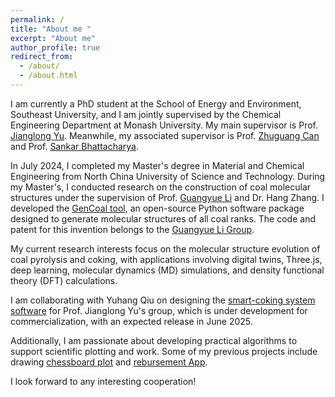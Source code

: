```yaml
---
permalink: /
title: "About me "
excerpt: "About me"
author_profile: true
redirect_from: 
  - /about/
  - /about.html
---
```


I am currently a PhD student at the School of Energy and Environment, Southeast University, and I am jointly supervised by the Chemical Engineering Department at Monash University. My main supervisor is Prof. [Jianglong Yu](https://research.monash.edu/en/persons/jianglong-yu). Meanwhile, my associated supervisor is Prof. [Zhuguang Can](https://power.seu.edu.cn/zgc/list.htm) and Prof. [Sankar Bhattacharya](https://research.monash.edu/en/persons/sankar-bhattacharya).

In July 2024, I completed my Master's degree in Material and Chemical Engineering from North China University of Science and Technology. During my Master's, I conducted research on the construction of coal molecular structures under the supervision of Prof. [Guangyue Li](https://hg.ncst.edu.cn/col/1684291858330/2022/10/03/1664764516444.html) and Dr. Hang Zhang. I developed the [GenCoal tool](https://gencoal.readthedocs.io/en/latest/), an open-source Python software package designed to generate molecular structures of all coal ranks. The code and patent for this invention belongs to the [Guangyue Li Group](https://github.com/GYLiGroup).

My current research interests focus on the molecular structure evolution of coal pyrolysis and coking, with applications involving digital twins, Three.js, deep learning, molecular dynamics (MD) simulations, and density functional theory (DFT) calculations.

I am collaborating with Yuhang Qiu on designing the [smart-coking system software](http:///) for Prof. Jianglong Yu's group, which is under development for commercialization, with an expected release in June 2025.

Additionally, I am passionate about developing practical algorithms to support scientific plotting and work. Some of my previous projects include drawing [chessboard plot](colab) and [rebursement App](colab).

I look forward to any interesting cooperation!
